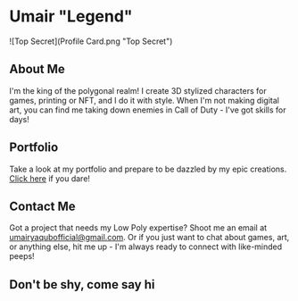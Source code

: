 # Umair "Legend"

![Top Secret](Profile Card.png "Top Secret")

## About Me

I'm the king of the polygonal realm! I create 3D stylized characters for games, printing or NFT, and I do it with style.
When I'm not making digital art, you can find me taking down enemies in Call of Duty - I've got skills for days!

## Portfolio

Take a look at my portfolio and prepare to be dazzled by my epic creations.
[Click here](https://jinumi.github.io/) if you dare!

## Contact Me

Got a project that needs my Low Poly expertise? Shoot me an email at umairyaqubofficial@gmail.com.
Or if you just want to chat about games, art, or anything else, hit me up - I'm always ready to connect with like-minded peeps!

## Don't be shy, come say hi
